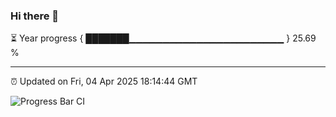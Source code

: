 ### Hi there 👋

⏳ Year progress { ███████▁▁▁▁▁▁▁▁▁▁▁▁▁▁▁▁▁▁▁▁▁▁▁ } 25.69 %

---

⏰ Updated on Fri, 04 Apr 2025 18:14:44 GMT

![Progress Bar CI](https://github.com/Shyam-Makwana/GitHub-Actions-Demo/workflows/Progress%20Bar%20CI/badge.svg)
